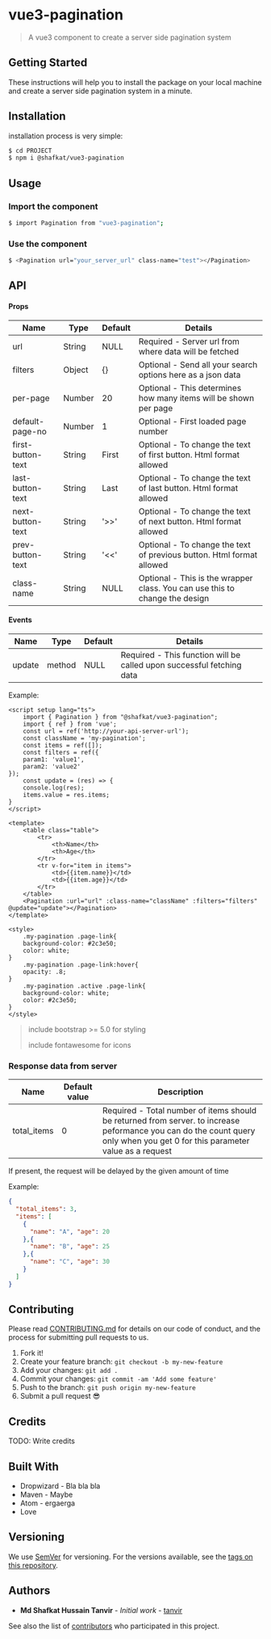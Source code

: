 # vue3-pagination

> A vue3 component to create a server side pagination system

## Getting Started

These instructions will help you to install the package on your local machine and create a server side pagination system in a minute.

## Installation

installation process is very simple:

```sh
$ cd PROJECT
$ npm i @shafkat/vue3-pagination
```

## Usage

### Import the component

```sh
$ import Pagination from "vue3-pagination";
```

### Use the component

```sh
$ <Pagination url="your_server_url" class-name="test"></Pagination>
```

## API

#### Props

| Name              | Type   | Default | Details                                                                     |
|-------------------|--------|---------|-----------------------------------------------------------------------------|
| url               | String | NULL    | Required - Server url from where data will be fetched                       |
| filters           | Object | {}      | Optional - Send all your search options here as a json data                 |
| per-page          | Number | 20      | Optional - This determines how many items will be shown per page            |
| default-page-no   | Number | 1       | Optional - First loaded page number                                         |
| first-button-text | String | First   | Optional - To change the text of first button. Html format allowed          |
| last-button-text  | String | Last    | Optional - To change the text of last button. Html format allowed           |
| next-button-text  | String | '>>'    | Optional - To change the text of next button. Html format allowed           |
| prev-button-text  | String | '<<'    | Optional - To change the text of previous button. Html format allowed       |
| class-name        | String | NULL    | Optional - This is the wrapper class. You can use this to change the design |


#### Events

| Name   | Type   | Default | Details                                                               |
|--------|--------|---------|-----------------------------------------------------------------------|
| update | method | NULL    | Required - This function will be called upon successful fetching data |


Example:

```tsx
<script setup lang="ts">
    import { Pagination } from "@shafkat/vue3-pagination";
    import { ref } from 'vue';
    const url = ref('http://your-api-server-url');
    const className = 'my-pagination';
    const items = ref([]);
    const filters = ref({
    param1: 'value1',
    param2: 'value2'
});
    const update = (res) => {
    console.log(res);
    items.value = res.items;
}
</script>

<template>
    <table class="table">
        <tr>
            <th>Name</th>
            <th>Age</th>
        </tr>
        <tr v-for="item in items">
            <td>{{item.name}}</td>
            <td>{{item.age}}</td>
        </tr>
    </table>
    <Pagination :url="url" :class-name="className" :filters="filters" @update="update"></Pagination>
</template>

<style>
    .my-pagination .page-link{
    background-color: #2c3e50;
    color: white;
}
    .my-pagination .page-link:hover{
    opacity: .8;
}
    .my-pagination .active .page-link{
    background-color: white;
    color: #2c3e50;
}
</style>

```

> include bootstrap >= 5.0 for styling
> 
> include fontawesome for icons

### Response data from server

| Name   | Default value | Description                                                                                                                                                                  |
|--------| --- |------------------------------------------------------------------------------------------------------------------------------------------------------------------------------|
| total_items | 0 | Required - Total number of items should be returned from server. to increase peformance you can do the count query only when you get 0 for this parameter value as a request |

If present, the request will be delayed by the given amount of time

Example:

```json
{
  "total_items": 3,
  "items": [
    {
      "name": "A", "age": 20
    },{
      "name": "B", "age": 25
    },{
      "name": "C", "age": 30
    }
  ]
}
```

## Contributing

Please read [CONTRIBUTING.md](CONTRIBUTING.md) for details on our code of conduct, and the process for submitting pull requests to us.

1.  Fork it!
2.  Create your feature branch: `git checkout -b my-new-feature`
3.  Add your changes: `git add .`
4.  Commit your changes: `git commit -am 'Add some feature'`
5.  Push to the branch: `git push origin my-new-feature`
6.  Submit a pull request :sunglasses:

## Credits

TODO: Write credits

## Built With

* Dropwizard - Bla bla bla
* Maven - Maybe
* Atom - ergaerga
* Love

## Versioning

We use [SemVer](http://semver.org/) for versioning. For the versions available, see the [tags on this repository](https://github.com/your/project/tags).

## Authors

* **Md Shafkat Hussain Tanvir** - *Initial work* - [tanvir](https://github.com/tanvir0604)

See also the list of [contributors](https://github.com/your/project/contributors) who participated in this project.